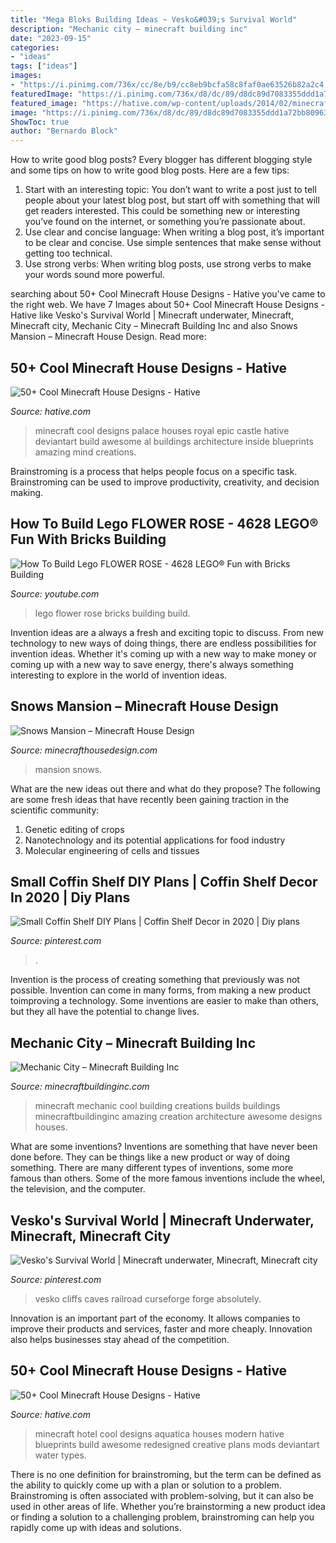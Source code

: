 ```yaml
---
title: "Mega Bloks Building Ideas ~ Vesko&#039;s Survival World"
description: "Mechanic city – minecraft building inc"
date: "2023-09-15"
categories:
- "ideas"
tags: ["ideas"]
images:
- "https://i.pinimg.com/736x/cc/8e/b9/cc8eb9bcfa58c8faf0ae63526b82a2c4.jpg"
featuredImage: "https://i.pinimg.com/736x/d8/dc/89/d8dc89d7083355ddd1a72bb80963348e.jpg"
featured_image: "https://hative.com/wp-content/uploads/2014/02/minecraft-houses/royal-palace-design-47.jpg"
image: "https://i.pinimg.com/736x/d8/dc/89/d8dc89d7083355ddd1a72bb80963348e.jpg"
ShowToc: true
author: "Bernardo Block"
---
```



How to write good blog posts?
Every blogger has different blogging style and some tips on how to write good blog posts. Here are a few tips: 
1. Start with an interesting topic: You don’t want to write a post just to tell people about your latest blog post, but start off with something that will get readers interested. This could be something new or interesting you’ve found on the internet, or something you’re passionate about. 
2. Use clear and concise language: When writing a blog post, it’s important to be clear and concise. Use simple sentences that make sense without getting too technical. 
3. Use strong verbs: When writing blog posts, use strong verbs to make your words sound more powerful.

	

		
searching about 50+ Cool Minecraft House Designs - Hative you've came to the right web. We have 7 Images about 50+ Cool Minecraft House Designs - Hative like Vesko&#039;s Survival World | Minecraft underwater, Minecraft, Minecraft city, Mechanic City – Minecraft Building Inc and also Snows Mansion – Minecraft House Design. Read more:
		
    
## 50+ Cool Minecraft House Designs - Hative

<img loading=lazy src="https://hative.com/wp-content/uploads/2014/02/minecraft-houses/royal-palace-design-47.jpg" onerror="this.onerror=null;this.src='https://tse3.mm.bing.net/th?id=OIP.8xDPCRQxM0OeFiXSbRwCpgHaFm&amp;pid=15.1';" alt="50+ Cool Minecraft House Designs - Hative">

_Source: hative.com_

>minecraft cool designs palace houses royal epic castle hative deviantart build awesome al buildings architecture inside blueprints amazing mind creations. 

	

Brainstroming is a process that helps people focus on a specific task. Brainstroming can be used to improve productivity, creativity, and decision making.

    
## How To Build Lego FLOWER ROSE - 4628 LEGO® Fun With Bricks Building

<img loading=lazy src="https://i.ytimg.com/vi/XJa2eDwvi34/maxresdefault.jpg" onerror="this.onerror=null;this.src='https://tse4.mm.bing.net/th?id=OIP.go0A8PmmUeQ2vPXDid9G_QHaEK&amp;pid=15.1';" alt="How To Build Lego FLOWER ROSE - 4628 LEGO® Fun with Bricks Building">

_Source: youtube.com_

>lego flower rose bricks building build. 

	

Invention ideas are a always a fresh and exciting topic to discuss. From new technology to new ways of doing things, there are endless possibilities for invention ideas. Whether it's coming up with a new way to make money or coming up with a new way to save energy, there's always something interesting to explore in the world of invention ideas.

    
## Snows Mansion – Minecraft House Design

<img loading=lazy src="https://minecrafthousedesign.com/wp-content/uploads/2014/11/Snows-Mansion-minecraft-building-ideas-house-huge-amazing-inside-3.jpg" onerror="this.onerror=null;this.src='https://tse1.mm.bing.net/th?id=OIP.UE2PpHByNQoho9OA_mnYNQHaFk&amp;pid=15.1';" alt="Snows Mansion – Minecraft House Design">

_Source: minecrafthousedesign.com_

>mansion snows. 

	

What are the new ideas out there and what do they propose?
The following are some fresh ideas that have recently been gaining traction in the scientific community: 
1. Genetic editing of crops
2. Nanotechnology and its potential applications for food industry
3. Molecular engineering of cells and tissues 

    
## Small Coffin Shelf DIY Plans | Coffin Shelf Decor In 2020 | Diy Plans

<img loading=lazy src="https://i.pinimg.com/736x/cc/8e/b9/cc8eb9bcfa58c8faf0ae63526b82a2c4.jpg" onerror="this.onerror=null;this.src='https://tse1.mm.bing.net/th?id=OIP.nZFVAPnn7Tskb9QmAgYWeAHaJ3&amp;pid=15.1';" alt="Small Coffin Shelf DIY Plans | Coffin Shelf Decor in 2020 | Diy plans">

_Source: pinterest.com_

>. 

	

Invention is the process of creating something that previously was not possible. Invention can come in many forms, from making a new product toimproving a technology. Some inventions are easier to make than others, but they all have the potential to change lives.

    
## Mechanic City – Minecraft Building Inc

<img loading=lazy src="https://minecraftbuildinginc.com/wp-content/uploads/2014/01/Mechanic-City-minecraft-building-ideas.jpg" onerror="this.onerror=null;this.src='https://tse2.mm.bing.net/th?id=OIP.H884-KKMbqWy73pW5Q6WKQHaD0&amp;pid=15.1';" alt="Mechanic City – Minecraft Building Inc">

_Source: minecraftbuildinginc.com_

>minecraft mechanic cool building creations builds buildings minecraftbuildinginc amazing creation architecture awesome designs houses. 

	

What are some inventions?
Inventions are something that have never been done before. They can be things like a new product or way of doing something. There are many different types of inventions, some more famous than others. Some of the more famous inventions include the wheel, the television, and the computer.

    
## Vesko&#039;s Survival World | Minecraft Underwater, Minecraft, Minecraft City

<img loading=lazy src="https://i.pinimg.com/736x/d8/dc/89/d8dc89d7083355ddd1a72bb80963348e.jpg" onerror="this.onerror=null;this.src='https://tse3.mm.bing.net/th?id=OIP.BOqd8ING5Sb4uYZr6JaLvAHaEJ&amp;pid=15.1';" alt="Vesko&#039;s Survival World | Minecraft underwater, Minecraft, Minecraft city">

_Source: pinterest.com_

>vesko cliffs caves railroad curseforge forge absolutely. 

	

Innovation is an important part of the economy. It allows companies to improve their products and services, faster and more cheaply. Innovation also helps businesses stay ahead of the competition. 

    
## 50+ Cool Minecraft House Designs - Hative

<img loading=lazy src="http://hative.com/wp-content/uploads/2014/02/minecraft-houses/minecraft-aquatica-hotel-43.jpg" onerror="this.onerror=null;this.src='https://tse2.mm.bing.net/th?id=OIP.MfY2se3GDoY0RYCeSse6PwHaEL&amp;pid=15.1';" alt="50+ Cool Minecraft House Designs - Hative">

_Source: hative.com_

>minecraft hotel cool designs aquatica houses modern hative blueprints build awesome redesigned creative plans mods deviantart water types. 

	

There is no one definition for brainstroming, but the term can be defined as the ability to quickly come up with a plan or solution to a problem. Brainstroming is often associated with problem-solving, but it can also be used in other areas of life. Whether you’re brainstorming a new product idea or finding a solution to a challenging problem, brainstroming can help you rapidly come up with ideas and solutions.

